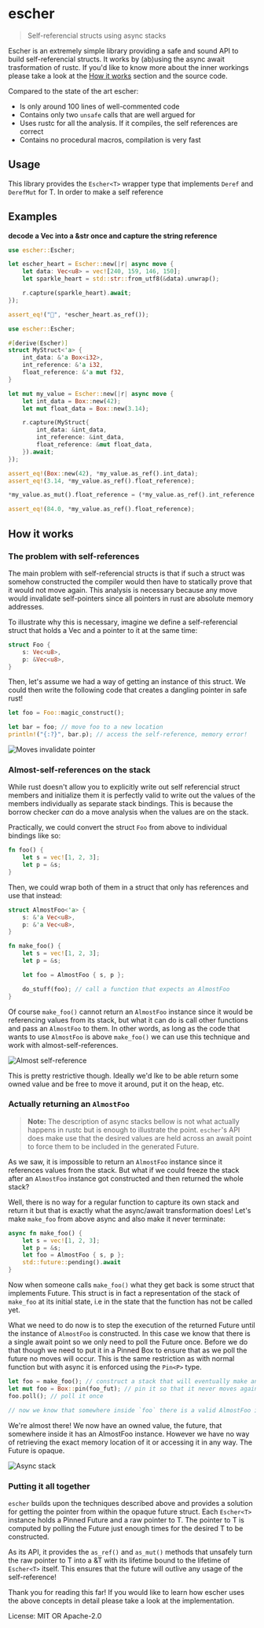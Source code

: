 # escher

> Self-referencial structs using async stacks

Escher is an extremely simple library providing a safe and sound API to build
self-referencial structs. It works by (ab)using the async await trasformation
of rustc. If you'd like to know more about the inner workings please take a
look at the [How it works](#how-it-works) section and the source code.

Compared to the state of the art escher:

* Is only around 100 lines of well-commented code
* Contains only two `unsafe` calls that are well argued for
* Uses rustc for all the analysis. If it compiles, the self references are correct
* Contains no procedural macros, compilation is very fast

## Usage

This library provides the `Escher<T>` wrapper type that implements `Deref` and `DerefMut` for
T. In order to make a self reference

## Examples

**decode a Vec<u8> into a &str once and capture the string reference**
```rust
use escher::Escher;

let escher_heart = Escher::new(|r| async move {
    let data: Vec<u8> = vec![240, 159, 146, 150];
    let sparkle_heart = std::str::from_utf8(&data).unwrap();

    r.capture(sparkle_heart).await;
});

assert_eq!("💖", *escher_heart.as_ref());
```

```rust
use escher::Escher;

#[derive(Escher)]
struct MyStruct<'a> {
    int_data: &'a Box<i32>,
    int_reference: &'a i32,
    float_reference: &'a mut f32,
}

let mut my_value = Escher::new(|r| async move {
    let int_data = Box::new(42);
    let mut float_data = Box::new(3.14);

    r.capture(MyStruct{
        int_data: &int_data,
        int_reference: &int_data,
        float_reference: &mut float_data,
    }).await;
});

assert_eq!(Box::new(42), *my_value.as_ref().int_data);
assert_eq!(3.14, *my_value.as_ref().float_reference);

*my_value.as_mut().float_reference = (*my_value.as_ref().int_reference as f32) * 2.0;

assert_eq!(84.0, *my_value.as_ref().float_reference);
```

## How it works

### The problem with self-references

The main problem with self-referencial structs is that if such a struct was
somehow constructed the compiler would then have to statically prove that it
would not move again. This analysis is necessary because any move would
invalidate self-pointers since all pointers in rust are absolute memory
addresses.

To illustrate why this is necessary, imagine we define a self-referencial
struct that holds a Vec and a pointer to it at the same time:

```rust
struct Foo {
    s: Vec<u8>,
    p: &Vec<u8>,
}
```

Then, let's assume we had a way of getting an instance of this struct. We could
then write the following code that creates a dangling pointer in safe rust!

```rust
let foo = Foo::magic_construct();

let bar = foo; // move foo to a new location
println!("{:?}", bar.p); // access the self-reference, memory error!
```

![Moves invalidate pointer](https://github.com/petrosagg/escher/blob/master/assets/moves-invalidate-pointer.png?raw=true)

### Almost-self-references on the stack

While rust doesn't allow you to explicitly write out self referencial struct
members and initialize them it is perfectly valid to write out the values of
the members individually as separate stack bindings. This is because the borrow
checker *can* do a move analysis when the values are on the stack.

Practically, we could convert the struct `Foo` from above to individual
bindings like so:

```rust
fn foo() {
    let s = vec![1, 2, 3];
    let p = &s;
}
```

Then, we could wrap both of them in a struct that only has references and use that instead:

```rust
struct AlmostFoo<'a> {
    s: &'a Vec<u8>,
    p: &'a Vec<u8>,
}

fn make_foo() {
    let s = vec![1, 2, 3];
    let p = &s;

    let foo = AlmostFoo { s, p };

    do_stuff(foo); // call a function that expects an AlmostFoo
}
```

Of course `make_foo()` cannot return an `AlmostFoo` instance since it would be
referencing values from its stack, but what it can do is call other functions
and pass an `AlmostFoo` to them. In other words, as long as the code that wants
to use `AlmostFoo` is above `make_foo()` we can use this technique and work
with almost-self-references.

![Almost self-reference](https://github.com/petrosagg/escher/blob/master/assets/almost-foo.png?raw=true)

This is pretty restrictive though. Ideally we'd lke to be able return some
owned value and be free to move it around, put it on the heap, etc.

### Actually returning an `AlmostFoo`

> **Note:** The description of async stacks bellow is not what actually happens
> in rustc but is enough to illustrate the point. `escher`'s API does make use
> that the desired values are held across an await point to force them to be
> included in the generated Future.

As we saw, it is impossible to return an `AlmostFoo` instance since it
references values from the stack. But what if we could freeze the stack after
an `AlmostFoo` instance got constructed and then returned the whole stack?

Well, there is no way for a regular function to capture its own stack and
return it but that is exactly what the async/await transformation does! Let's
make `make_foo` from above async and also make it never terminate:

```rust
async fn make_foo() {
    let s = vec![1, 2, 3];
    let p = &s;
    let foo = AlmostFoo { s, p };
    std::future::pending().await
}
```

Now when someone calls `make_foo()` what they get back is some struct that
implements Future. This struct is in fact a representation of the stack of
`make_foo` at its initial state, i.e in the state that the function has not be
called yet.

What we need to do now is to step the execution of the returned Future until
the instance of `AlmostFoo` is constructed. In this case we know that there is
a single await point so we only need to poll the Future once. Before we do that
though we need to put it in a Pinned Box to ensure that as we poll the future
no moves will occur. This is the same restriction as with normal function but
with async it is enforced using the `Pin<P>` type.

```rust
let foo = make_foo(); // construct a stack that will eventually make an AlmostFoo in it
let mut foo = Box::pin(foo_fut); // pin it so that it never moves again
foo.poll(); // poll it once

// now we know that somewhere inside `foo` there is a valid AlmostFoo instance!
```

We're almost there! We now have an owned value, the future, that somewhere
inside it has an AlmostFoo instance. However we have no way of retrieving the
exact memory location of it or accessing it in any way. The Future is opaque.

![Async stack](https://github.com/petrosagg/escher/blob/master/assets/async-stack.png?raw=true)

### Putting it all together

`escher` builds upon the techniques described above and provides a solution for
getting the pointer from within the opaque future struct. Each `Escher<T>`
instance holds a Pinned Future and a raw pointer to T. The pointer to T is
computed by polling the Future just enough times for the desired T to be
constructed.

As its API, it provides the `as_ref()` and `as_mut()` methods that unsafely
turn the raw pointer to T into a &T with its lifetime bound to the lifetime of
`Escher<T>` itself. This ensures that the future will outlive any usage of the
self-reference!

Thank you for reading this far! If you would like to learn how escher uses the
above concepts in detail please take a look at the implementation.

License: MIT OR Apache-2.0
